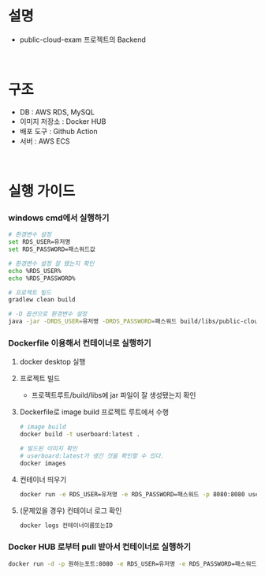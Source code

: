 # 설명
- public-cloud-exam 프로젝트의 Backend

<br/>

# 구조
- DB : AWS RDS, MySQL
- 이미지 저장소 : Docker HUB
- 배포 도구 : Github Action
- 서버 : AWS ECS

<br/>

# 실행 가이드
### windows cmd에서 실행하기
```bash
# 환경변수 설정
set RDS_USER=유저명
set RDS_PASSWORD=패스워드값

# 환경변수 설정 잘 됐는지 확인
echo %RDS_USER%
echo %RDS_PASSWORD%

# 프로젝트 빌드
gradlew clean build

# -D 옵션으로 환경변수 설정
java -jar -DRDS_USER=유저명 -DRDS_PASSWORD=패스워드 build/libs/public-cloud-exam-2024-0.0.1-SNAPSHOT.jar
```
### Dockerfile 이용해서 컨테이너로 실행하기
1. docker desktop 실행
2. 프로젝트 빌드
    - 프로젝트루트/build/libs에 jar 파일이 잘 생성됐는지 확인
3. Dockerfile로 image build
   프로젝트 루트에서 수행
   ```bash
   # image build
   docker build -t userboard:latest .
   
   # 빌드된 이미지 확인
   # userboard:latest가 생긴 것을 확인할 수 있다.
   docker images
   ```
4. 컨테이너 띄우기
   ```bash
   docker run -e RDS_USER=유저명 -e RDS_PASSWORD=패스워드 -p 8080:8080 userboard:latest
   ```

5. (문제있을 경우) 컨테이너 로그 확인
   ```bash
   docker logs 컨테이너이름또는ID
   ```

### Docker HUB 로부터 pull 받아서 컨테이너로 실행하기
```bash
docker run -d -p 원하는포트:8080 -e RDS_USER=유저명 -e RDS_PASSWORD=패스워드 kiel0103/2024-public-cloud-exam:태그
```
